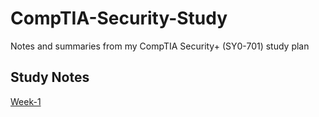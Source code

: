 # CompTIA-Security-Study
Notes and summaries from my CompTIA Security+ (SY0-701) study plan

## Study Notes
[Week-1
](https://github.com/vyshnavi880/CompTIA-Security-Study/blob/86971d96432f229edc9360f3c083e53ddf1e1cee/Week-1)
